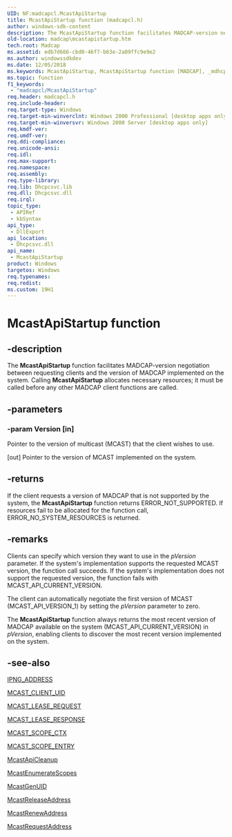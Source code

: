 ```yaml
---
UID: NF:madcapcl.McastApiStartup
title: McastApiStartup function (madcapcl.h)
author: windows-sdk-content
description: The McastApiStartup function facilitates MADCAP-version negotiation between requesting clients and the version of MADCAP implemented on the system.
old-location: madcap\mcastapistartup.htm
tech.root: Madcap
ms.assetid: edb7d666-cbd0-46f7-b63e-2a09ffc9e9e2
ms.author: windowssdkdev
ms.date: 12/05/2018
ms.keywords: McastApiStartup, McastApiStartup function [MADCAP], _mdhcp_mcastapistartup, madcap.mcastapistartup, madcapcl/McastApiStartup
ms.topic: function
f1_keywords: 
 - "madcapcl/McastApiStartup"
req.header: madcapcl.h
req.include-header: 
req.target-type: Windows
req.target-min-winverclnt: Windows 2000 Professional [desktop apps only]
req.target-min-winversvr: Windows 2000 Server [desktop apps only]
req.kmdf-ver: 
req.umdf-ver: 
req.ddi-compliance: 
req.unicode-ansi: 
req.idl: 
req.max-support: 
req.namespace: 
req.assembly: 
req.type-library: 
req.lib: Dhcpcsvc.lib
req.dll: Dhcpcsvc.dll
req.irql: 
topic_type:
 - APIRef
 - kbSyntax
api_type:
 - DllExport
api_location:
 - Dhcpcsvc.dll
api_name:
 - McastApiStartup
product: Windows
targetos: Windows
req.typenames: 
req.redist: 
ms.custom: 19H1
---
```


# McastApiStartup function


## -description


The 
<b>McastApiStartup</b> function facilitates MADCAP-version negotiation between requesting clients and the version of MADCAP implemented on the system. Calling 
<b>McastApiStartup</b> allocates necessary resources; it must be called before any other MADCAP client functions are called.


## -parameters




### -param Version [in]

Pointer to the version of multicast (MCAST) that the client wishes to use. 




[out] Pointer to the version of MCAST implemented on the system.


## -returns



If the client requests a version of MADCAP that is not supported by the system, the 
<b>McastApiStartup</b> function returns ERROR_NOT_SUPPORTED. If resources fail to be allocated for the function call, ERROR_NO_SYSTEM_RESOURCES is returned.




## -remarks



Clients can specify which version they want to use in the <i>pVersion</i> parameter. If the system's implementation supports the requested MCAST version, the function call succeeds. If the system's implementation does not support the requested version, the function fails with MCAST_API_CURRENT_VERSION.

The client can automatically negotiate the first version of MCAST (MCAST_API_VERSION_1) by setting the <i>pVersion</i> parameter to zero.

The 
<b>McastApiStartup</b> function always returns the most recent version of MADCAP available on the system (MCAST_API_CURRENT_VERSION) in <i>pVersion</i>, enabling clients to discover the most recent version implemented on the system.




## -see-also




<a href="https://docs.microsoft.com/previous-versions/windows/desktop/api/madcapcl/ns-madcapcl-_ipng_address">IPNG_ADDRESS</a>



<a href="https://docs.microsoft.com/previous-versions/windows/desktop/api/madcapcl/ns-madcapcl-_mcast_client_uid">MCAST_CLIENT_UID</a>



<a href="https://docs.microsoft.com/previous-versions/windows/desktop/api/madcapcl/ns-madcapcl-_mcast_lease_request">MCAST_LEASE_REQUEST</a>



<a href="https://docs.microsoft.com/previous-versions/windows/desktop/api/madcapcl/ns-madcapcl-_mcast_lease_response">MCAST_LEASE_RESPONSE</a>



<a href="https://docs.microsoft.com/previous-versions/windows/desktop/api/madcapcl/ns-madcapcl-_mcast_scope_ctx">MCAST_SCOPE_CTX</a>



<a href="https://docs.microsoft.com/previous-versions/windows/desktop/api/madcapcl/ns-madcapcl-_mcast_scope_entry">MCAST_SCOPE_ENTRY</a>



<a href="https://docs.microsoft.com/previous-versions/windows/desktop/api/madcapcl/nf-madcapcl-mcastapicleanup">McastApiCleanup</a>



<a href="https://docs.microsoft.com/previous-versions/windows/desktop/api/madcapcl/nf-madcapcl-mcastenumeratescopes">McastEnumerateScopes</a>



<a href="https://docs.microsoft.com/previous-versions/windows/desktop/api/madcapcl/nf-madcapcl-mcastgenuid">McastGenUID</a>



<a href="https://docs.microsoft.com/previous-versions/windows/desktop/api/madcapcl/nf-madcapcl-mcastreleaseaddress">McastReleaseAddress</a>



<a href="https://docs.microsoft.com/previous-versions/windows/desktop/api/madcapcl/nf-madcapcl-mcastrenewaddress">McastRenewAddress</a>



<a href="https://docs.microsoft.com/previous-versions/windows/desktop/api/madcapcl/nf-madcapcl-mcastrequestaddress">McastRequestAddress</a>
 

 


